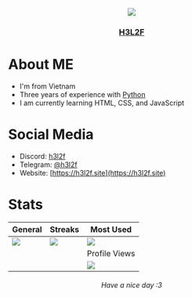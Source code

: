 <div align="center">
  <img src="https://h3l2f.site/cdn-cgi/image/width=100/favicon.png"></img>
  <h3><a href="https://h3l2f.site">H3L2F</a></h3>
</div>

# About ME
- I'm from Vietnam
- Three years of experience with [Python](https://python.org)
- I am currently learning HTML, CSS, and JavaScript

# Social Media
- Discord: [h3l2f](https://discordapp.com/users/1010265309879468193)
- Telegram: [@h3l2f](https://t.me/h3l2f)
- Website: [https://h3l2f.site](https://h3l2f.site)

# Stats
|General|Streaks|Most Used|
|--|--|--|
|![](https://github-readme-stats.vercel.app/api?username=h3l2f&theme=dark&hide_border=false&include_all_commits=false&count_private=false)|![](https://github-readme-streak-stats.herokuapp.com/?user=h3l2f&theme=dark&hide_border=false)|![](https://github-readme-stats.vercel.app/api/top-langs/?username=h3l2f&theme=dark&hide_border=false&include_all_commits=false&count_private=false&layout=compact)|
|||Profile Views|||
|||![](https://visitcount.itsvg.in/api?id=h3l2f&icon=0&color=0)|||

<div align="center"> <h6>Have a nice day :3</h6> </div>
